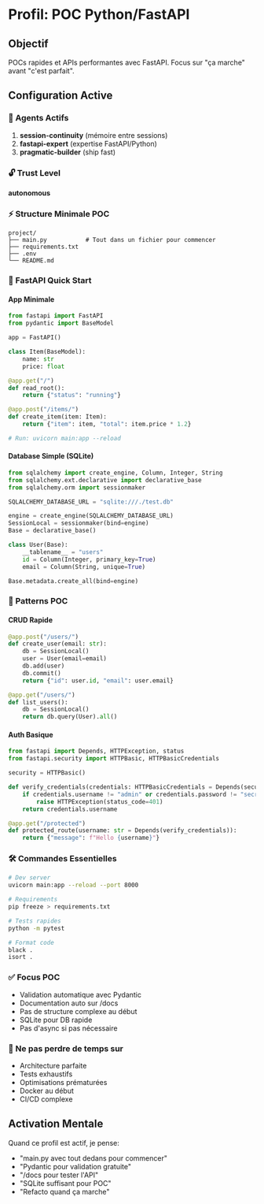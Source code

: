 # Profil: POC Python/FastAPI

## Objectif
POCs rapides et APIs performantes avec FastAPI. Focus sur "ça marche" avant "c'est parfait".

## Configuration Active

### 🧠 Agents Actifs
1. **session-continuity** (mémoire entre sessions)
2. **fastapi-expert** (expertise FastAPI/Python)
3. **pragmatic-builder** (ship fast)

### 🔓 Trust Level
**autonomous**

### ⚡ Structure Minimale POC

```
project/
├── main.py           # Tout dans un fichier pour commencer
├── requirements.txt
├── .env
└── README.md
```

### 🚀 FastAPI Quick Start

#### App Minimale
```python
from fastapi import FastAPI
from pydantic import BaseModel

app = FastAPI()

class Item(BaseModel):
    name: str
    price: float

@app.get("/")
def read_root():
    return {"status": "running"}

@app.post("/items/")
def create_item(item: Item):
    return {"item": item, "total": item.price * 1.2}

# Run: uvicorn main:app --reload
```

#### Database Simple (SQLite)
```python
from sqlalchemy import create_engine, Column, Integer, String
from sqlalchemy.ext.declarative import declarative_base
from sqlalchemy.orm import sessionmaker

SQLALCHEMY_DATABASE_URL = "sqlite:///./test.db"

engine = create_engine(SQLALCHEMY_DATABASE_URL)
SessionLocal = sessionmaker(bind=engine)
Base = declarative_base()

class User(Base):
    __tablename__ = "users"
    id = Column(Integer, primary_key=True)
    email = Column(String, unique=True)

Base.metadata.create_all(bind=engine)
```

### 📝 Patterns POC

#### CRUD Rapide
```python
@app.post("/users/")
def create_user(email: str):
    db = SessionLocal()
    user = User(email=email)
    db.add(user)
    db.commit()
    return {"id": user.id, "email": user.email}

@app.get("/users/")
def list_users():
    db = SessionLocal()
    return db.query(User).all()
```

#### Auth Basique
```python
from fastapi import Depends, HTTPException, status
from fastapi.security import HTTPBasic, HTTPBasicCredentials

security = HTTPBasic()

def verify_credentials(credentials: HTTPBasicCredentials = Depends(security)):
    if credentials.username != "admin" or credentials.password != "secret":
        raise HTTPException(status_code=401)
    return credentials.username

@app.get("/protected")
def protected_route(username: str = Depends(verify_credentials)):
    return {"message": f"Hello {username}"}
```

### 🛠 Commandes Essentielles

```bash
# Dev server
uvicorn main:app --reload --port 8000

# Requirements
pip freeze > requirements.txt

# Tests rapides
python -m pytest

# Format code
black .
isort .
```

### ✅ Focus POC
- Validation automatique avec Pydantic
- Documentation auto sur /docs
- Pas de structure complexe au début
- SQLite pour DB rapide
- Pas d'async si pas nécessaire

### 🚫 Ne pas perdre de temps sur
- Architecture parfaite
- Tests exhaustifs
- Optimisations prématurées
- Docker au début
- CI/CD complexe

## Activation Mentale
Quand ce profil est actif, je pense:
- "main.py avec tout dedans pour commencer"
- "Pydantic pour validation gratuite"
- "/docs pour tester l'API"
- "SQLite suffisant pour POC"
- "Refacto quand ça marche"